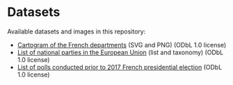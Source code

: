 # Datasets

Available datasets and images in this repository:

* [Cartogram of the French departments](https://github.com/Contexte/open-data/tree/master/france-departments) (SVG and PNG) (ODbL 1.0 license)
* [List of national parties in the European Union](https://github.com/Contexte/open-data/tree/master/eu-political-parties) (list and taxonomy) (ODbL 1.0 license)
* [List of polls conducted prior to 2017 French presidential election](https://github.com/Contexte/open-data/tree/master/polls-2017-presidential) (ODbL 1.0 license)